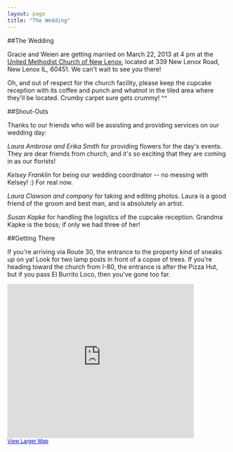 ```yaml
---
layout: page
title: "The Wedding"
---
```


##The Wedding

Gracie and Weien are getting married on March 22, 2013 at 4 pm at the [United Methodist Church of New Lenox](http://www.umcnl.com/37993.html), located at 339 New Lenox Road, New Lenox IL, 60451. We can't wait to see you there!

Oh, and out of respect for the church facility, please keep the cupcake reception with its coffee and punch and whatnot in the tiled area where they'll be located. Crumby carpet sure gets crummy! ^^

##Shout-Outs

Thanks to our friends who will be assisting and providing services on our wedding day:

*Laura Ambrose and Erika Smith* for providing flowers for the day's events. They are dear friends from church, and it's so exciting that they are coming in as our florists!

*Kelsey Franklin* for being our wedding coordinator -- no messing with Kelsey! :) For real now.

*Laura Clawson and company* for taking and editing photos. Laura is a good friend of the groom and best man, and is absolutely an artist.

*Susan Kapke* for handling the logistics of the cupcake reception. Grandma Kapke is the boss; if only we had three of her!


##Getting There

If you're arriving via Route 30, the entrance to the property kind of sneaks up on ya! Look for two lamp posts in front of a copse of trees. If you're heading toward the church from I-80, the entrance is after the Pizza Hut, but if you pass El Burrito Loco, then you've gone too far.

<iframe width="425" height="350" frameborder="0" scrolling="no" marginheight="0" marginwidth="0" src="https://maps.google.com/maps?f=q&amp;source=s_q&amp;hl=en&amp;geocode=&amp;q=United+Methodist+Church+New+Lenox&amp;aq=&amp;sll=41.514563,-87.970018&amp;sspn=0.006033,0.012853&amp;ie=UTF8&amp;hq=United+Methodist+Church+New+Lenox&amp;hnear=&amp;t=m&amp;ll=41.538137,-87.961349&amp;spn=0.089944,0.145912&amp;z=12&amp;output=embed"></iframe><br /><small><a href="https://maps.google.com/maps?f=q&amp;source=embed&amp;hl=en&amp;geocode=&amp;q=United+Methodist+Church+New+Lenox&amp;aq=&amp;sll=41.514563,-87.970018&amp;sspn=0.006033,0.012853&amp;ie=UTF8&amp;hq=United+Methodist+Church+New+Lenox&amp;hnear=&amp;t=m&amp;ll=41.538137,-87.961349&amp;spn=0.089944,0.145912&amp;z=12" style="color:#0000FF;text-align:left">View Larger Map</a></small>
